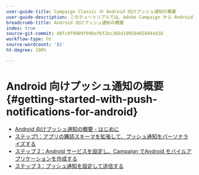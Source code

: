 ```yaml
---
user-guide-title: Campaign Classic の Android 向けプッシュ通知の概要
user-guide-description: このチュートリアルでは、Adobe Campaign から Android アプリにプッシュ通知を送信する手順について説明します。
breadcrumb-title: Android 向けプッシュ通知の概要
index: true
source-git-commit: d0fc0f9009f090af6f2bc366d199594026044d18
workflow-type: ht
source-wordcount: '81'
ht-degree: 100%

---
```



# Android 向けプッシュ通知の概要 {#getting-started-with-push-notifications-for-android}

+ [Android 向けプッシュ通知の概要 - はじめに](/help/tutorial-getting-started-with-push-notifications-for-android/introduction.md)
+ [ステップ1：アプリの購読スキーマを拡張して、プッシュ通知をパーソナライズする](/help/tutorial-getting-started-with-push-notifications-for-android/extending-the-app-subscription-schema.md)
+ [ステップ 2：Android サービスを設定し、Campaign でAndroid モバイルアプリケーションを作成する](/help/tutorial-getting-started-with-push-notifications-for-android/configuring-an-android-service-in-campaign.md)
+ [ステップ 3：プッシュ通知を設定して送信する](/help/tutorial-getting-started-with-push-notifications-for-android/configuring-and-sending-push-notifications.md)
